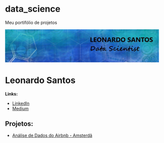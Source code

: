 # data_science
Meu portifólio de projetos

<p align="center">
  <img src="banner.jpg" >
</p>

# Leonardo Santos

**Links:**
* [LinkedIn](https://www.linkedin.com/in/leonardo-santos-b57983118/)
* [Medium](https://medium.com/@ls5649139)


## Projetos:

* [Análise de Dados do Airbnb - Amsterdã](https://github.com/LeonardoSantoss944/Analise_dos_Dados_do_Airbnb-Amsterda/blob/main/Dados_Amsterd%C3%A3_Airbnb.ipynb)




